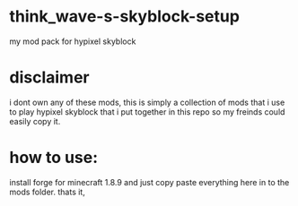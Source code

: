 # think_wave-s-skyblock-setup
my mod pack for hypixel skyblock

# disclaimer
i dont own any of these mods, this is simply a collection of mods that i use to play hypixel skyblock that i put together in this repo so my freinds could easily copy it.

# how to use:
install forge for minecraft 1.8.9 and just copy paste everything here in to the mods folder. thats it,

